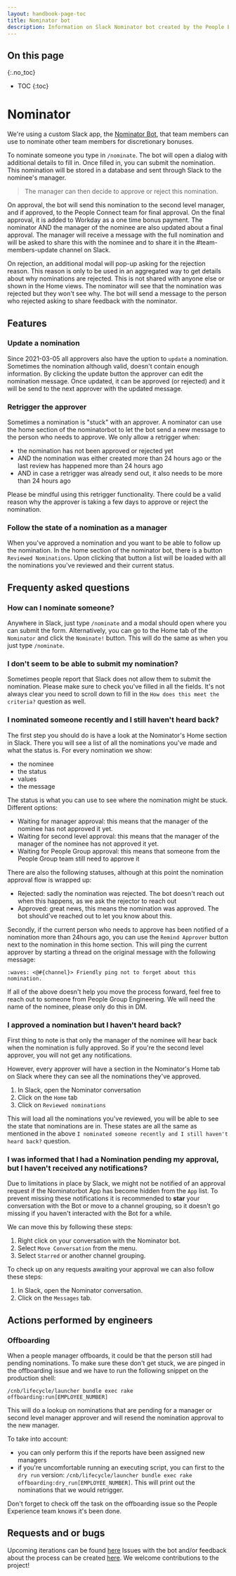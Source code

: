 ```yaml
---
layout: handbook-page-toc
title: Nominator bot
description: Information on Slack Nominator bot created by the People Engineering team.
---
```


## On this page

{:.no_toc}

- TOC
{:toc}

# Nominator

We're using a custom Slack app, the [Nominator Bot](https://gitlab.com/gitlab-com/people-group/peopleops-eng/nominatorbot/), that team members can use to nominate other team members for discretionary bonuses.

To nominate someone you type in `/nominate`. The bot will open a dialog
with additional details to fill in. Once filled in, you can submit the nomination. This nomination will be stored in a database and sent through Slack to the nominee's manager.

> The manager can then decide to approve or reject this nomination.

On approval, the bot will send this nomination to the second level manager, and if approved, to the People Connect team for final approval. On the final approval, it is added to Workday as a one time bonus payment. The nominator AND the manager of the nominee are also updated about a final approval. The manager will receive a message with the full nomination and will be asked to share this with the nominee and to share it in the #team-members-update channel on Slack.

On rejection, an additional modal will pop-up asking for the rejection reason. This reason is only to be used in an aggregated way to get details about why nominations are rejected. This is not shared with anyone else or shown in the Home views. The nominator will see that the nomination was rejected but they won't see why. The bot will send a message to the person who rejected asking to share feedback with the nominator.

## Features

### Update a nomination

Since 2021-03-05 all approvers also have the uption to `update` a nomination. Sometimes
the nomination although valid, doesn't contain enough information. By clicking the update button the
approver can edit the nomination message. Once updated, it can be approved (or rejected) and it will be
send to the next approver with the updated message.

### Retrigger the approver

Sometimes a nomination is "stuck" with an approver. A nominator can use the home section of the nominatorbot
to let the bot send a new message to the person who needs to approve. We only allow a retrigger when:

- the nomination has not been approved or rejected yet
- AND the nomination was either created more than 24 hours ago or the last review has happened more than 24 hours ago
- AND in case a retrigger was already send out, it also needs to be more than 24 hours ago

Please be mindful using this retrigger functionality. There could be a valid reason why the approver is taking a few days
to approve or reject the nomination.

### Follow the state of a nomination as a manager

When you've approved a nomination and you want to be able to follow up the nomination. In the home section of the
nominator bot, there is a button `Reviewed Nominations`. Upon clicking that button a list will be loaded with all
the nominations you've reviewed and their current status.

## Frequenty asked questions

### How can I nominate someone?

Anywhere in Slack, just type `/nominate` and a modal should open where you can submit the form. 
Alternatively, you can go to the Home tab of the `Nominator` and click the `Nominate!` button. This 
will do the same as when you just type `/nominate`. 

### I don't seem to be able to submit my nomination?

Sometimes people report that Slack does not allow them to submit the nomination. Please make sure to
check you've filled in all the fields. It's not always clear you need to scroll down to fill in the 
`How does this meet the criteria?` question as well.

### I nominated someone recently and I still haven't heard back?

The first step you should do is have a look at the Nominator's Home section in Slack. There you 
will see a list of all the nominations you've made and what the status is. For every nomination we show:

- the nominee
- the status 
- values
- the message

The status is what you can use to see where the nomination might be stuck. Different options:

- Waiting for manager approval: this means that the manager of the nominee has not approved it yet. 
- Waiting for second level approval: this means that the manager of the manager of the nominee has not approved it yet.
- Waiting for People Group approval: this means that someone from the People Group team still need to approve it

There are also the following statuses, although at this point the nomination approval flow is wrapped up:
- Rejected: sadly the nomination was rejected. The bot doesn't reach out when this happens, as we ask the rejector to reach out
- Approved: great news, this means the nomination was approved. The bot should've reached out to let you know about this.

Secondly, if the current person who needs to approve has been notified of a nomination more than 24hours ago, you can use the
`Remind Approver` button next to the nomination in this home section. This will ping the current approver by starting a thread on
the original message with the following message:

`:waves: <@#{channel}> Friendly ping not to forget about this nomination.`

If all of the above doesn't help you move the process forward, feel free to reach out to someone from People Group Engineering. 
We will need the name of the nominee, please only do this in DM.

### I approved a nomination but I haven't heard back?

First thing to note is that only the manager of the nominee will hear back when the nomination is fully approved. So if you're the second level approver, you will not get any notifications.

However, every approver will have a section in the Nominator's Home tab on Slack where they can see all the nominations they've approved. 

1. In Slack, open the Nominator conversation
1. Click on the `Home` tab
1. Click on `Reviewed nominations`

This will load all the nominations you've reviewed, you will be able to see the state that nominations are in. These states are all the 
same as mentioned in the above `I nominated someone recently and I still haven't heard back?` question.

### I was informed that I had a Nomination pending my approval, but I haven't received any notifications?

Due to limitations in place by Slack, we might not be notified of an approval request if the Nominatorbot App has become hidden from the `App` list. To prevent missing these notifications it is recommended to **star** your conversation with the Bot or move to a channel grouping, so it doesn't go missing if you haven't interacted with the Bot for a while.

We can move this by following these steps:
1. Right click on your conversation with the Nominator bot.
1. Select `Move Conversation` from the menu.
1. Select `Starred` or another channel grouping.

To check up on any requests awaiting your approval we can also follow these steps:
1. In Slack, open the Nominator conversation.
1. Click on the `Messages` tab.

## Actions performed by engineers
### Offboarding
When a people manager offboards, it could be that the person still had pending nominations.
To make sure these don't get stuck, we are pinged in the offboarding issue and we have to 
run the following snippet on the production shell:

```
/cnb/lifecycle/launcher bundle exec rake offboarding:run[EMPLOYEE_NUMBER]
```

This will do a lookup on nominations that are pending for a manager or second level manager approver
and will resend the nomination approval to the new manager.

To take into account:
- you can only perform this if the reports have been assigned new managers
- if you're uncomfortable running an executing script, you can first to the `dry run` version: `/cnb/lifecycle/launcher bundle exec rake offboarding:dry_run[EMPLOYEE_NUMBER]`. This will print out the 
nominations that we would retrigger.

Don't forget to check off the task on the offboarding issue so the People Experience team knows it's been done.

## Requests and or bugs

Upcoming iterations can be found [here](https://gitlab.com/groups/gitlab-com/people-group/peopleops-eng/-/boards/1655060?scope=all&utf8=%E2%9C%93&state=opened&label_name%5B%5D=p-nominatorbot)
Issues with the bot and/or feedback about the process can be created [here](https://gitlab.com/gitlab-com/people-group/peopleops-eng/nominatorbot/-/issues/new?issue%5Bassignee_id%5D=&issue%5Bmilestone_id%5D=). We welcome contributions to the project!
